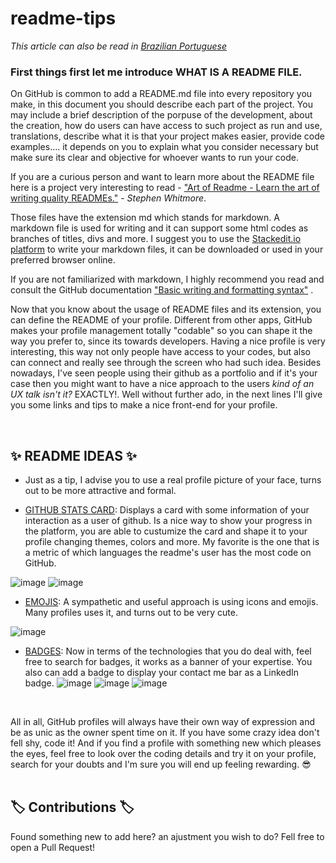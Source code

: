 # readme-tips
*This article can also be read in [Brazilian Portuguese](README-pt-BR.md)*

### First things first let me introduce WHAT IS A README FILE. 

On GitHub is common to add a README.md file into every repository you make, in this document you should describe each part of the project. You may include a brief description of the porpuse of the development, about the creation, how do users can have access to such project as run and use, translations, describe what it is that your project makes easier, provide code examples.... it depends on you to explain what you consider necessary but make sure its clear and objective for whoever wants to run your code.

If you are a curious person and want to learn more about the README file here is a project very interesting to read -   ["Art of Readme - Learn the art of writing quality READMEs."](https://github.com/noffle/art-of-readme#readme)  -  _Stephen Whitmore_. 

Those files have the extension md which stands for markdown. A markdown file is used for writing and it can support some html codes as branches of titles, divs and more. I suggest you to use the [Stackedit.io platform](https://stackedit.io/app#) to write your markdown files, it can be downloaded or used in your preferred browser online. 

If you are not familiarized with markdown, I highly recommend you read and consult the GitHub documentation  ["Basic writing and formatting syntax"](https://docs.github.com/en/github/writing-on-github/getting-started-with-writing-and-formatting-on-github/basic-writing-and-formatting-syntax) . 
<br>

Now that you know about the usage of README files and its extension, you can define the README of your profile. Different from other apps, GitHub makes your profile management totally "codable" so you can shape it the way you prefer to, since its towards developers. Having a nice profile is very interesting, this way not only people have access to your codes, but also can connect and really see through the screen who had such idea. Besides nowadays, I've seen people using their github as a portfolio and if it's your case then you might want to have a nice approach to the users _kind of an UX talk isn't it?_ EXACTLY!. Well without further ado, in the next lines I'll give you some links and tips to make a nice front-end for your profile. 

</br>

## :sparkles: README IDEAS :sparkles:

- Just as a tip, I advise you to use a real profile picture of your face, turns out to be more attractive and formal. 

- [GITHUB STATS CARD](https://github.com/anuraghazra/github-readme-stats): Displays a card with some information of your interaction as a user of github. Is a nice way to show your progress in the platform, you are able to custumize the card and shape it to your profile changing themes, colors and more. My favorite is the one that is a metric of which languages the readme's user has the most code on GitHub. 

 ![image](https://user-images.githubusercontent.com/86369677/142044557-a43880eb-305a-4f2f-a3df-68aee81d2e59.png)
 ![image](https://user-images.githubusercontent.com/86369677/142044598-387ace78-60c5-4df9-b4a6-2d85281853ea.png)
 
- [EMOJIS](https://github.com/ikatyang/emoji-cheat-sheet/blob/master/README.md#github-custom-emoji): A sympathetic and useful approach is using icons and emojis. Many profiles uses it, and turns out to be very cute. 

 ![image](https://user-images.githubusercontent.com/86369677/142045043-6441aba0-5636-4335-9a71-0d7c3cfae89b.png)
 
 - [BADGES](https://dev.to/envoy_/150-badges-for-github-pnk): Now in terms of the technologies that you do deal with, feel free to search for badges, it works as a banner of your expertise. You also can add a badge to display your contact me bar as a LinkedIn badge.
 ![image](https://user-images.githubusercontent.com/86369677/142047028-048593a0-7026-4a0c-a8cb-e4a2fccadff0.png)
 ![image](https://user-images.githubusercontent.com/86369677/142047228-dd62201f-9868-4de8-9bbb-8ce69ef788de.png)
 ![image](https://user-images.githubusercontent.com/86369677/142047474-5854d542-21a7-479f-a0e0-dd67897a5a12.png)
 
 <br>


All in all, GitHub profiles will always have their own way of expression and be as unic as the owner spent time on it. If you have some crazy idea don't fell shy, code it! And if you find a profile with something new which pleases the eyes, feel free to look over the coding details and try it on your profile, search for your doubts and I'm sure you will end up feeling rewarding. :sunglasses:  
</br>

## :label: Contributions :label:	

Found something new to add here? an ajustment you wish to do? Fell free to open a Pull Request! 
